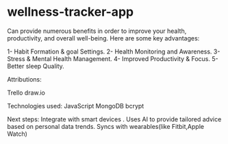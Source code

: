 # wellness-tracker-app
Can provide numerous benefits in order to improve your health, productivity, and overall well-being. Here are some key advantages:

1- Habit Formation & goal Settings.
2- Health Monitoring and Awareness.
3- Stress & Mental Health Management.
4- Improved Productivity & Focus.
5-Better sleep Quality.

Attributions:

Trello
draw.io


Technologies used:
JavaScript
MongoDB
bcrypt

Next steps:
Integrate with smart devices .
Uses AI to provide tailored advice based on personal data trends.
Syncs with wearables(like Fitbit,Apple Watch)
